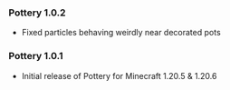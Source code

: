 ### Pottery 1.0.2
- Fixed particles behaving weirdly near decorated pots

### Pottery 1.0.1
- Initial release of Pottery for Minecraft 1.20.5 & 1.20.6
